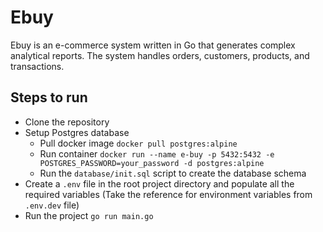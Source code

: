 # Ebuy

Ebuy is an e-commerce system written in Go that generates complex analytical reports. The system handles orders, customers, products, and transactions.

## Steps to run

- Clone the repository
- Setup Postgres database
  - Pull docker image `docker pull postgres:alpine`
  - Run container `docker run --name e-buy -p 5432:5432 -e POSTGRES_PASSWORD=your_password -d postgres:alpine`
  - Run the `database/init.sql` script to create the database schema
- Create a `.env` file in the root project directory and populate all the required variables (Take the reference for environment variables from `.env.dev` file)
- Run the project `go run main.go`

